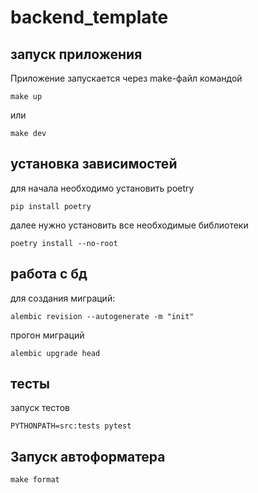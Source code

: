 # backend_template

## запуск приложения

Приложение запускается через make-файл командой

```shell
make up
```

или

```shell
make dev
```

## установка зависимостей

для начала необходимо установить poetry

```shell
pip install poetry
```

далее нужно установить все необходимые библиотеки

```shell
poetry install --no-root
```

## работа с бд

для создания миграций:

```shell
alembic revision --autogenerate -m "init"
```

прогон миграций

```shell
alembic upgrade head
```

## тесты

запуск тестов

```shell
PYTHONPATH=src:tests pytest
```

## Запуск автоформатера

```shell
make format
```

